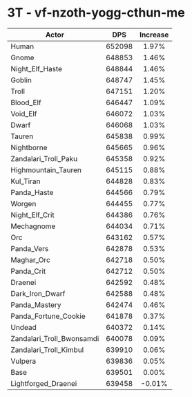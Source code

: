 # 3T - vf-nzoth-yogg-cthun-me
| Actor | DPS | Increase |
|---|:---:|:---:|
|Human|652098|1.97%|
|Gnome|648853|1.46%|
|Night_Elf_Haste|648844|1.46%|
|Goblin|648747|1.45%|
|Troll|647151|1.20%|
|Blood_Elf|646447|1.09%|
|Void_Elf|646072|1.03%|
|Dwarf|646068|1.03%|
|Tauren|645838|0.99%|
|Nightborne|645665|0.96%|
|Zandalari_Troll_Paku|645358|0.92%|
|Highmountain_Tauren|645115|0.88%|
|Kul_Tiran|644828|0.83%|
|Panda_Haste|644566|0.79%|
|Worgen|644455|0.77%|
|Night_Elf_Crit|644386|0.76%|
|Mechagnome|644034|0.71%|
|Orc|643162|0.57%|
|Panda_Vers|642878|0.53%|
|Maghar_Orc|642718|0.50%|
|Panda_Crit|642712|0.50%|
|Draenei|642592|0.48%|
|Dark_Iron_Dwarf|642588|0.48%|
|Panda_Mastery|642474|0.46%|
|Panda_Fortune_Cookie|641878|0.37%|
|Undead|640372|0.14%|
|Zandalari_Troll_Bwonsamdi|640078|0.09%|
|Zandalari_Troll_Kimbul|639910|0.06%|
|Vulpera|639836|0.05%|
|Base|639501|0.00%|
|Lightforged_Draenei|639458|-0.01%|
